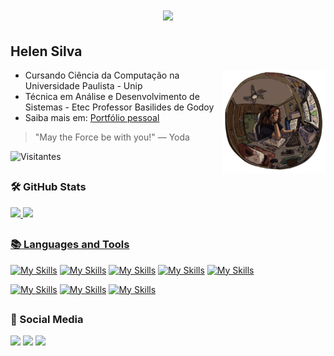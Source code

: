 <h1 align="center">
  <img src="https://readme-typing-svg.herokuapp.com?font=Fira+Code&weight=500&size=30&duration=4500&pause=100&color=5D8AD3&center=true&vCenter=true&width=440&lines=Hello+There+%F0%9F%91%8B!;Welcome+to+my+GitHub!">
</h1>

<h2 align="left">
  Helen Silva
</h2> 

<img align="right" src="img.png" width="165">

- Cursando Ciência da Computação na Universidade Paulista - Unip
- Técnica em Análise e Desenvolvimento de Sistemas - Etec Professor Basilides de Godoy
- Saiba mais em: <a href="https://helen-silv4.github.io/portfolio/" target="_blank">Portfólio pessoal</a>

> "May the Force be with you!" — Yoda

![Visitantes](https://komarev.com/ghpvc/?username=helen-silv4&color=blue)

##

### :hammer_and_wrench: GitHub Stats

<div>
  <a href="[https://github.com/helen-silv4](https://github.com/helen-silv4)"> 
  <img height="180em" src="https://github-readme-stats-sigma-five.vercel.app/api?username=helen-silv4&show_icons=true&theme=tokyonight&include_all_commits=true"/>
  <img height="180em" src="https://github-readme-stats-sigma-five.vercel.app/api/top-langs/?username=helen-silv4&layout=compact&theme=tokyonight"/>
</div>

##

### :books: Languages and Tools
[![My Skills](https://skillicons.dev/icons?i=html,css,js)](https://skillicons.dev)
[![My Skills](https://skillicons.dev/icons?i=java)](https://skillicons.dev)
[![My Skills](https://skillicons.dev/icons?i=py)](https://skillicons.dev)
[![My Skills](https://skillicons.dev/icons?i=cs)](https://skillicons.dev)
[![My Skills](https://skillicons.dev/icons?i=mysql)](https://skillicons.dev)


[![My Skills](https://skillicons.dev/icons?i=idea,visualstudio,vscode)](https://skillicons.dev)
[![My Skills](https://skillicons.dev/icons?i=git,github)](https://skillicons.dev)
[![My Skills](https://skillicons.dev/icons?i=aws)](https://skillicons.dev)
##

### :round_pushpin: Social Media
<div> 
  <a href="https://www.linkedin.com/in/helen-silva-4a3035220/" target="_blank"><img src="https://img.shields.io/badge/-Linkedin-1c56b2?style=for-the-badge&logo=linkedin&logoColor=white" target="_blank"></a>
  <a href="https://discord.gg/Hg9wHdsyPD" target="_blank"><img src="https://img.shields.io/badge/Discord-7289DA?style=for-the-badge&logo=discord&logoColor=white" target="_blank"></a> 
  <a href = "https://www.youtube.com/@helen_silv4"><img src="https://img.shields.io/badge/YouTube-d31b1b?style=for-the-badge&logo=youtube&logoColor=white" target="_blank"></a>
</div>
